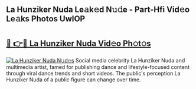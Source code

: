 ## La Hunziker Nuda Le𝚊k𝚎d N𝚞𝚍e - Part-Hfi Vid𝚎o Le𝚊ks Photos UwIOP

# <h2><a href="http://fbct6h.evod.top/?m=La+Hunziker+Nuda">🔗 👉🔴 La Hunziker Nuda Vid𝚎o Ph𝚘t𝚘s</a></h2>

[![La Hunziker Nuda N𝚞d𝚎s](https://i.imgur.com/8V9OHl7.gif)](http://fbct6h.evod.top/?m=La+Hunziker+Nuda)
Social media celebrity La Hunziker Nuda and multimedia artist, famed for publishing dance and lifestyle-focused content through viral dance trends and short videos. The public's perception La Hunziker Nuda of a public figure can change over time. 
